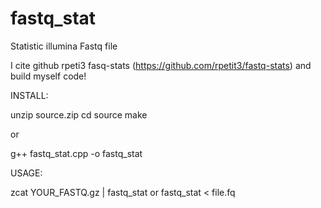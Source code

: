 # fastq_stat
Statistic illumina Fastq file

I cite github rpeti3 fasq-stats (https://github.com/rpetit3/fastq-stats) and build myself code!

INSTALL:

unzip source.zip
cd source
make

or

g++ fastq_stat.cpp -o fastq_stat

USAGE:

zcat YOUR_FASTQ.gz | fastq_stat
or
fastq_stat < file.fq
